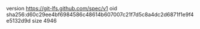 version https://git-lfs.github.com/spec/v1
oid sha256:d60c29ee4bf6984586c48614b607007c21f7d5c8a4dc2d6871f1e9f4e5132d9d
size 4946
